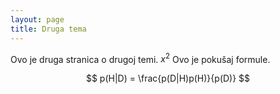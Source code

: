 ```yaml
---
layout: page
title: Druga tema
---
```


Ovo je druga stranica o drugoj temi.
$x^2$ Ovo je pokušaj formule.


$$ p(H|D) = \frac{p(D|H)p(H)}{p(D)} $$